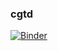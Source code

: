 ### cgtd
[![Binder](https://mybinder.org/badge_logo.svg)](https://mybinder.org/v2/gh/zion-king/cgtd/6de550c6802473f625b11905fede6062bdef10f8)
